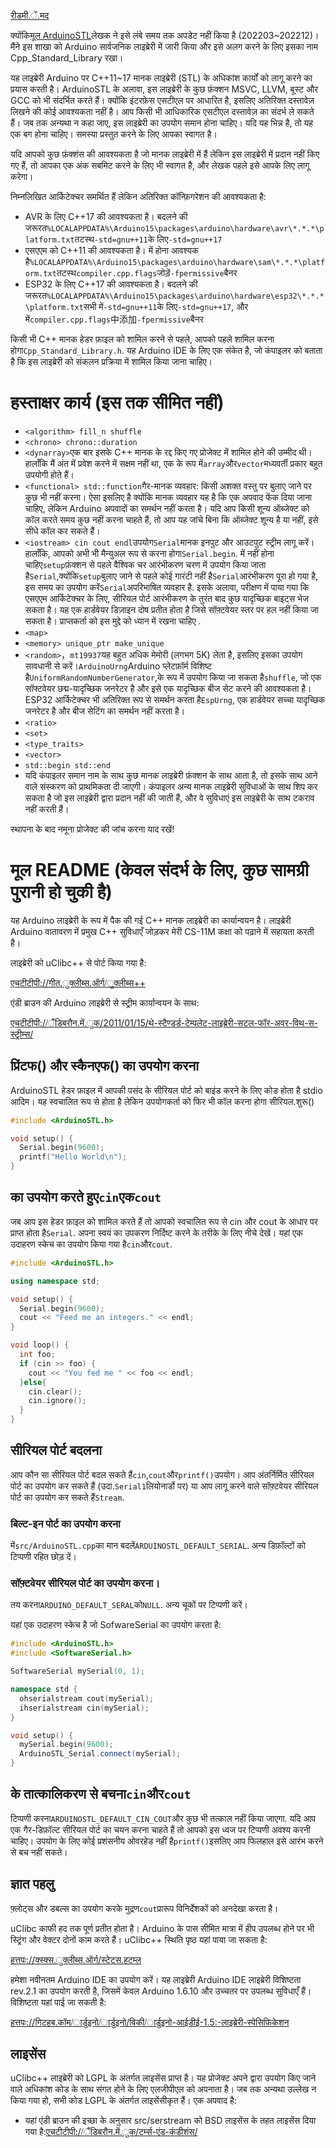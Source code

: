 [रीडमी.ें.मद](README.en.md)

क्योंकि[मूल ArduinoSTL](https://github.com/mike-matera/ArduinoSTL)लेखक ने इसे लंबे समय तक अपडेट नहीं किया है (202203~202212)। मैंने इस शाखा को Arduino सार्वजनिक लाइब्रेरी में जारी किया और इसे अलग करने के लिए इसका नाम Cpp_Standard_Library रखा।

यह लाइब्रेरी Arduino पर C++11~17 मानक लाइब्रेरी (STL) के अधिकांश कार्यों को लागू करने का प्रयास करती है। ArduinoSTL के अलावा, इस लाइब्रेरी के कुछ फ़ंक्शन MSVC, LLVM, बूस्ट और GCC को भी संदर्भित करते हैं। क्योंकि इंटरफ़ेस एसटीएल पर आधारित है, इसलिए अतिरिक्त दस्तावेज़ लिखने की कोई आवश्यकता नहीं है। आप किसी भी आधिकारिक एसटीएल दस्तावेज़ का संदर्भ ले सकते हैं। जब तक अन्यथा न कहा जाए, इस लाइब्रेरी का उपयोग समान होना चाहिए। यदि यह भिन्न है, तो यह एक बग होना चाहिए। समस्या प्रस्तुत करने के लिए आपका स्वागत है।

यदि आपको कुछ फ़ंक्शंस की आवश्यकता है जो मानक लाइब्रेरी में हैं लेकिन इस लाइब्रेरी में प्रदान नहीं किए गए हैं, तो आपका एक अंक सबमिट करने के लिए भी स्वागत है, और लेखक पहले इसे आपके लिए लागू करेगा।

निम्नलिखित आर्किटेक्चर समर्थित हैं लेकिन अतिरिक्त कॉन्फ़िगरेशन की आवश्यकता है:

-   AVR के लिए C++17 की आवश्यकता है। बदलने की जरूरत`%LOCALAPPDATA%\Arduino15\packages\arduino\hardware\avr\*.*.*\platform.txt`तटस्थ`-std=gnu++11`के लिए`-std=gnu++17`
-   एसएएम को C++11 की आवश्यकता है। में होना आवश्यक है`%LOCALAPPDATA%\Arduino15\packages\arduino\hardware\sam\*.*.*\platform.txt`तटस्थ`compiler.cpp.flags`जोड़ें`-fpermissive`बैनर
-   ESP32 के लिए C++17 की आवश्यकता है। बदलने की जरूरत`%LOCALAPPDATA%\Arduino15\packages\arduino\hardware\esp32\*.*.*\platform.txt`सभी में`-std=gnu++11`के लिए`-std=gnu++17`, और में`compiler.cpp.flags`中添加`-fpermissive`बैनर

किसी भी C++ मानक हेडर फ़ाइल को शामिल करने से पहले, आपको पहले शामिल करना होगा`Cpp_Standard_Library.h`. यह Arduino IDE के लिए एक संकेत है, जो कंपाइलर को बताता है कि इस लाइब्रेरी को संकलन प्रक्रिया में शामिल किया जाना चाहिए।

# हस्ताक्षर कार्य (इस तक सीमित नहीं)

-   `<algorithm> fill_n shuffle`
-   `<chrono> chrono::duration`
-   `<dynarray>`एक बार इसके C++ मानक के रद्द किए गए प्रोजेक्ट में शामिल होने की उम्मीद थी। हालाँकि मैं अंत में प्रवेश करने में सक्षम नहीं था, एक के रूप में`array`और`vector`मध्यवर्ती प्रकार बहुत उपयोगी होते हैं।
-   `<functional> std::function`गैर-मानक व्यवहार: किसी अशक्त वस्तु पर बुलाए जाने पर कुछ भी नहीं करना। ऐसा इसलिए है क्योंकि मानक व्यवहार यह है कि एक अपवाद फेंक दिया जाना चाहिए, लेकिन Arduino अपवादों का समर्थन नहीं करता है। यदि आप किसी शून्य ऑब्जेक्ट को कॉल करते समय कुछ नहीं करना चाहते हैं, तो आप यह जांचे बिना कि ऑब्जेक्ट शून्य है या नहीं, इसे सीधे कॉल कर सकते हैं।
-   `<iostream> cin cout endl`उपयोग`Serial`मानक इनपुट और आउटपुट स्ट्रीम लागू करें। हालाँकि, आपको अभी भी मैन्युअल रूप से करना होगा`Serial.begin`. में नहीं होना चाहिए`setup`फ़ंक्शन से पहले वैश्विक चर आरंभीकरण चरण में उपयोग किया जाता है`Serial`,क्योंकि`setup`बुलाए जाने से पहले कोई गारंटी नहीं है`Serial`आरंभीकरण पूरा हो गया है, इस समय का उपयोग करें`Serial`अपरिभाषित व्यवहार है. इसके अलावा, परीक्षण में पाया गया कि एसएएम आर्किटेक्चर के लिए, सीरियल पोर्ट आरंभीकरण के तुरंत बाद कुछ यादृच्छिक बाइट्स भेज सकता है। यह एक हार्डवेयर डिज़ाइन दोष प्रतीत होता है जिसे सॉफ़्टवेयर स्तर पर हल नहीं किया जा सकता है। प्राप्तकर्ता को इस मुद्दे को ध्यान में रखना चाहिए .
-   `<map>`
-   `<memory> unique_ptr make_unique`
-   `<random>`，`mt19937`यह बहुत अधिक मेमोरी (लगभग 5K) लेता है, इसलिए इसका उपयोग सावधानी से करें।`ArduinoUrng`Arduino प्लेटफ़ॉर्म विशिष्ट है`UniformRandomNumberGenerator`,के रूप में उपयोग किया जा सकता है`shuffle`, जो एक सॉफ्टवेयर छद्म-यादृच्छिक जनरेटर है और इसे एक यादृच्छिक बीज सेट करने की आवश्यकता है। ESP32 आर्किटेक्चर भी अतिरिक्त रूप से समर्थन करता है`EspUrng`, एक हार्डवेयर सच्चा यादृच्छिक जनरेटर है और बीज सेटिंग का समर्थन नहीं करता है।
-   `<ratio>`
-   `<set>`
-   `<type_traits>`
-   `<vector>`
-   `std::begin std::end`
-   यदि कंपाइलर समान नाम के साथ कुछ मानक लाइब्रेरी फ़ंक्शन के साथ आता है, तो इसके साथ आने वाले संस्करण को प्राथमिकता दी जाएगी। कंपाइलर अन्य मानक लाइब्रेरी सुविधाओं के साथ शिप कर सकता है जो इस लाइब्रेरी द्वारा प्रदान नहीं की जाती हैं, और वे सुविधाएं इस लाइब्रेरी के साथ टकराव नहीं करती हैं।

स्थापना के बाद नमूना प्रोजेक्ट की जांच करना याद रखें!

# मूल README (केवल संदर्भ के लिए, कुछ सामग्री पुरानी हो चुकी है)

यह Arduino लाइब्रेरी के रूप में पैक की गई C++ मानक लाइब्रेरी का कार्यान्वयन है। लाइब्रेरी Arduino वातावरण में प्रमुख C++ सुविधाएँ जोड़कर मेरी CS-11M कक्षा को पढ़ाने में सहायता करती है।

लाइब्रेरी को uClibc++ से पोर्ट किया गया है:

[एचटीटीपी://गीत.ुक्लीब्स.ऑर्ग/ुक्लीब्स++](http://git.uclibc.org/uClibc++)

एंडी ब्राउन की Arduino लाइब्रेरी से स्ट्रीम कार्यान्वयन के साथ:

[एचटीटीपी://ैंडिबरौन.में.ुक/2011/01/15/थे-स्टैण्डर्ड-टेम्पलेट-लाइब्रेरी-सटल-फॉर-अवर-विथ-स-स्ट्रीम्स/](http://andybrown.me.uk/2011/01/15/the-standard-template-library-stl-for-avr-with-c-streams/)

## प्रिंटफ() और स्कैनएफ() का उपयोग करना

ArduinoSTL हेडर फ़ाइल में आपकी पसंद के सीरियल पोर्ट को बाइंड करने के लिए कोड होता है
stdio आदिम। यह स्वचालित रूप से होता है लेकिन उपयोगकर्ता को फिर भी कॉल करना होगा
सीरियल.शुरू()

```c++
#include <ArduinoSTL.h>

void setup() {
  Serial.begin(9600); 
  printf("Hello World\n");
}
```

## का उपयोग करते हुए`cin`एक`cout`

जब आप इस हेडर फ़ाइल को शामिल करते हैं तो आपको स्वचालित रूप से cin और cout के आधार पर प्राप्त होता है`Serial`. अपना स्वयं का उपकरण निर्दिष्ट करने के तरीके के लिए नीचे देखें। यहां एक उदाहरण स्केच का उपयोग किया गया है`cin`और`cout`.

```c++
#include <ArduinoSTL.h>

using namespace std;

void setup() {
  Serial.begin(9600);
  cout << "Feed me an integers." << endl;
}

void loop() {
  int foo;
  if (cin >> foo) { 
    cout << "You fed me " << foo << endl;
  }else{
    cin.clear();
    cin.ignore();
  }
}
```

## सीरियल पोर्ट बदलना

आप कौन सा सीरियल पोर्ट बदल सकते हैं`cin`,`cout`और`printf()`उपयोग। आप अंतर्निर्मित सीरियल पोर्ट का उपयोग कर सकते हैं (उदा.`Serial1`लियोनार्डो पर) या आप लागू करने वाले सॉफ़्टवेयर सीरियल पोर्ट का उपयोग कर सकते हैं`Stream`.

### बिल्ट-इन पोर्ट का उपयोग करना

में`src/ArduinoSTL.cpp`का मान बदलें`ARDUINOSTL_DEFAULT_SERIAL`. अन्य डिफ़ॉल्टों को टिप्पणी रहित छोड़ दें।

### सॉफ़्टवेयर सीरियल पोर्ट का उपयोग करना।

तय करना`ARDUINO_DEFAULT_SERAL`को`NULL`. अन्य चूकों पर टिप्पणी करें।

यहां एक उदाहरण स्केच है जो SofwareSerial का उपयोग करता है:

```c++
#include <ArduinoSTL.h>
#include <SoftwareSerial.h>

SoftwareSerial mySerial(0, 1);

namespace std { 
  ohserialstream cout(mySerial);
  ihserialstream cin(mySerial);
}

void setup() {
  mySerial.begin(9600);
  ArduinoSTL_Serial.connect(mySerial);
}
```

## के तात्कालिकरण से बचना`cin`और`cout`

टिप्पणी करना`ARDUINOSTL_DEFAULT_CIN_COUT`और कुछ भी तत्काल नहीं किया जाएगा. यदि आप एक गैर-डिफ़ॉल्ट सीरियल पोर्ट का चयन करना चाहते हैं तो आपको इस ध्वज पर टिप्पणी अवश्य करनी चाहिए। उपयोग के लिए कोई प्रशंसनीय ओवरहेड नहीं है`printf()`इसलिए आप फिलहाल इसे आरंभ करने से बच नहीं सकते।

## ज्ञात पहलु

फ़्लोट्स और डबल्स का उपयोग करके मुद्रण`cout`प्रारूप विनिर्देशकों को अनदेखा करता है।

uClibc काफी हद तक पूर्ण प्रतीत होता है। Arduino के पास सीमित मात्रा में हीप उपलब्ध होने पर भी स्ट्रिंग और वेक्टर दोनों काम करते हैं। uClibc++ स्थिति पृष्ठ यहां पाया जा सकता है:

[हत्तपः://क्स्क्स.ुक्लीब्स.ऑर्ग/स्टेटस.हटम्ल](https://cxx.uclibc.org/status.html)

हमेशा नवीनतम Arduino IDE का उपयोग करें। यह लाइब्रेरी Arduino IDE लाइब्रेरी विशिष्टता rev.2.1 का उपयोग करती है, जिसमें केवल Arduino 1.6.10 और उच्चतर पर उपलब्ध सुविधाएँ हैं। विशिष्टता यहां पाई जा सकती है:

[हत्तपः://गिटहब.कॉम/ार्डुइनो/ार्डुइनो/विकी/ार्डुइनो-आईडीई-1.5:-लाइब्रेरी-स्पेसिफिकेशन](https://github.com/arduino/Arduino/wiki/Arduino-IDE-1.5:-Library-specification)

## लाइसेंस

uClibc++ लाइब्रेरी को LGPL के अंतर्गत लाइसेंस प्राप्त है। यह प्रोजेक्ट अपने द्वारा उपयोग किए जाने वाले अधिकांश कोड के साथ संगत होने के लिए एलजीपीएल को अपनाता है। जब तक अन्यथा उल्लेख न किया गया हो, सभी कोड LGPL के अंतर्गत लाइसेंसीकृत हैं। एक अपवाद है:

-   यहां एंडी ब्राउन की इच्छा के अनुसार src/serstream को BSD लाइसेंस के तहत लाइसेंस दिया गया है:[एचटीटीपी://ैंडिबरौन.में.ुक/टर्म्स-एंड-कंडीशंस/](http://andybrown.me.uk/terms-and-conditions/)
